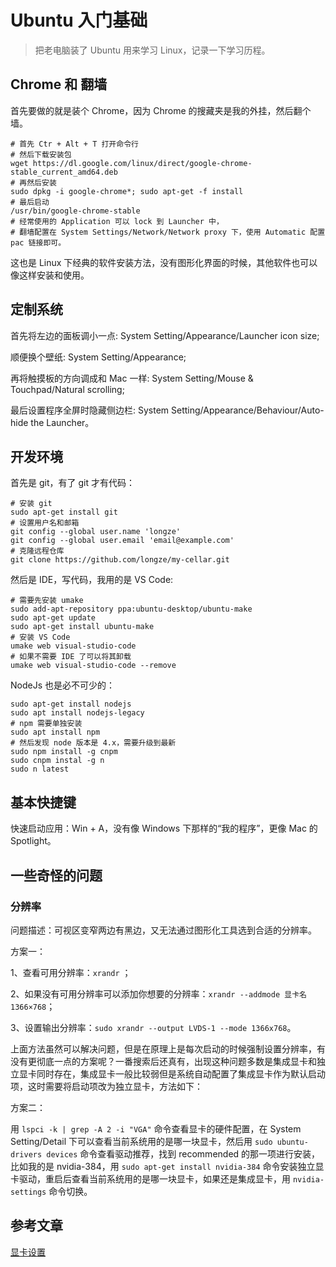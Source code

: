 # Ubuntu 入门基础

> 把老电脑装了 Ubuntu 用来学习 Linux，记录一下学习历程。

## Chrome 和 翻墙

首先要做的就是装个 Chrome，因为 Chrome 的搜藏夹是我的外挂，然后翻个墙。

```shell
# 首先 Ctr + Alt + T 打开命令行
# 然后下载安装包
wget https://dl.google.com/linux/direct/google-chrome-stable_current_amd64.deb 
# 再然后安装
sudo dpkg -i google-chrome*; sudo apt-get -f install
# 最后启动
/usr/bin/google-chrome-stable
# 经常使用的 Application 可以 lock 到 Launcher 中，
# 翻墙配置在 System Settings/Network/Network proxy 下，使用 Automatic 配置 pac 链接即可。
```

这也是 Linux 下经典的软件安装方法，没有图形化界面的时候，其他软件也可以像这样安装和使用。

## 定制系统

首先将左边的面板调小一点: System Setting/Appearance/Launcher icon size;

顺便换个壁纸: System Setting/Appearance;

再将触摸板的方向调成和 Mac 一样: System Setting/Mouse & Touchpad/Natural scrolling;

最后设置程序全屏时隐藏侧边栏: System Setting/Appearance/Behaviour/Auto-hide the Launcher。

## 开发环境

首先是 git，有了 git 才有代码：

```shell
# 安装 git
sudo apt-get install git
# 设置用户名和邮箱
git config --global user.name 'longze'
git config --global user.email 'email@example.com'
# 克隆远程仓库
git clone https://github.com/longze/my-cellar.git
```

然后是 IDE，写代码，我用的是 VS Code: 

```shell
# 需要先安装 umake
sudo add-apt-repository ppa:ubuntu-desktop/ubuntu-make
sudo apt-get update
sudo apt-get install ubuntu-make
# 安装 VS Code
umake web visual-studio-code
# 如果不需要 IDE 了可以将其卸载
umake web visual-studio-code --remove
```

NodeJs 也是必不可少的：

```shell
sudo apt-get install nodejs
sudo apt install nodejs-legacy
# npm 需要单独安装
sudo apt install npm
# 然后发现 node 版本是 4.x，需要升级到最新
sudo npm install -g cnpm
sudo cnpm instal -g n
sudo n latest
```

## 基本快捷键

快速启动应用：Win + A，没有像 Windows 下那样的“我的程序”，更像 Mac 的 Spotlight。


## 一些奇怪的问题

### 分辨率

问题描述：可视区变窄两边有黑边，又无法通过图形化工具选到合适的分辨率。

方案一：

1、查看可用分辨率：`xrandr` ；

2、如果没有可用分辨率可以添加你想要的分辨率：`xrandr --addmode 显卡名 1366×768`；

3、设置输出分辨率：`sudo xrandr --output LVDS-1 --mode 1366x768`。

上面方法虽然可以解决问题，但是在原理上是每次启动的时候强制设置分辨率，有没有更彻底一点的方案呢？一番搜索后还真有，出现这种问题多数是集成显卡和独立显卡同时存在，集成显卡一般比较弱但是系统自动配置了集成显卡作为默认启动项，这时需要将启动项改为独立显卡，方法如下：


方案二：

用 `lspci -k | grep -A 2 -i "VGA"` 命令查看显卡的硬件配置，在 System Setting/Detail 下可以查看当前系统用的是哪一块显卡，然后用 `sudo ubuntu-drivers devices` 命令查看驱动推荐，找到 recommended 的那一项进行安装，比如我的是 nvidia-384，用 `sudo apt-get install nvidia-384` 命令安装独立显卡驱动，重启后查看当前系统用的是哪一块显卡，如果还是集成显卡，用 `nvidia-settings` 命令切换。

## 参考文章

[显卡设置](http://blog.csdn.net/Yan_Chou/article/details/72847943)


